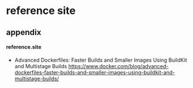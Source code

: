 # reference site

## appendix

#### reference.site

- Advanced Dockerfiles: Faster Builds and Smaller Images Using BuildKit and Multistage Builds
https://www.docker.com/blog/advanced-dockerfiles-faster-builds-and-smaller-images-using-buildkit-and-multistage-builds/
